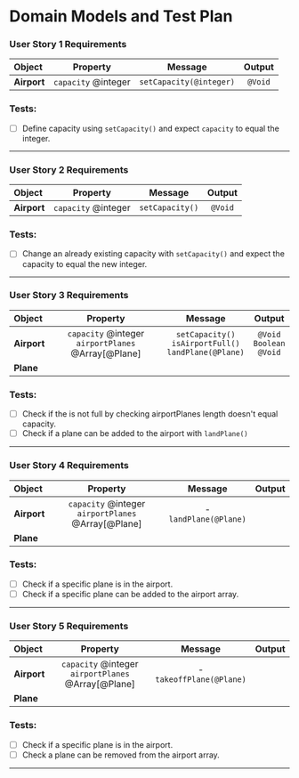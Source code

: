 # Domain Models and Test Plan

### **User Story 1 Requirements**

| Object | Property | Message | Output |
| :--- | :---: | :---: | :---: | 
| **Airport** | `capacity` @integer | `setCapacity(@integer)` | `@Void` | 

### Tests:
- [ ] Define capacity using ```setCapacity()``` and expect `capacity` to equal the integer.
---

### **User Story 2 Requirements**

| Object  |     Property      |    Message    | Output |
| :------ | :---------------: | :-----------: | :----: |
| **Airport** | `capacity` @integer | `setCapacity()` | `@Void`  |


### Tests:
- [ ] Change an already existing capacity with ```setCapacity()``` and expect the capacity to equal the new integer.
---

### **User Story 3 Requirements**

| Object  |     Property      |    Message    | Output |
| :------ | :---------------: | :-----------: | :----: |
| **Airport** | `capacity` @integer <br> `airportPlanes` @Array[@Plane]| `setCapacity()` <br> `isAirportFull()` <br> `landPlane(@Plane)` | `@Void` <br> `Boolean` <br> `@Void`|
| **Plane** |  |  |  |

### Tests:
- [ ] Check if  the is not full by checking airportPlanes length doesn't equal capacity.
- [ ] Check if a plane can be added to the airport with `landPlane()`

---

### **User Story 4 Requirements**

| Object | Property | Message | Output |
| :--- | :---: | :---: | :---: |
| **Airport** | `capacity` @integer <br> `airportPlanes` @Array[@Plane] | - <br>`landPlane(@Plane)` | |
| **Plane** |  | | |

### Tests:
- [ ] Check if a specific plane is in the airport.
- [ ] Check if a specific plane can be added to the airport array.

---

### **User Story 5 Requirements**

| Object | Property | Message | Output |
| :--- | :---: | :---: | :---: |
| **Airport**| `capacity` @integer <br> `airportPlanes` @Array[@Plane] | - <br> `takeoffPlane(@Plane)` | |
| **Plane** |  | | | 

### Tests:
- [ ] Check if a specific plane is in the airport.
- [ ] Check a plane can be removed from the airport array.

---